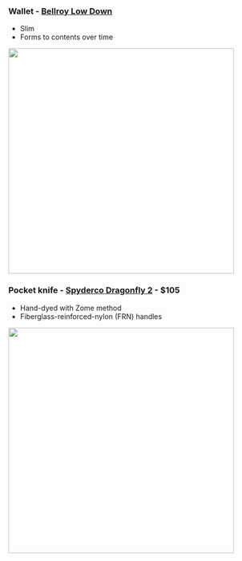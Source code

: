 ### Wallet - [Bellroy Low Down](https://web.archive.org/web/20170706115623/https://bellroy.com/products/low-down-wallet/default/black)
* Slim
* Forms to contents over time
<img src="https://github.com/ast96/edc/assets/20477698/68ebfa42-eaf5-4eb3-96e7-39ba2e3b5ebf" width="450" />

### Pocket knife - [Spyderco Dragonfly 2](https://www.spyderco.com/catalog/details/C28ZFGR2/1056) - $105
* Hand-dyed with Zome method
* Fiberglass-reinforced-nylon (FRN) handles
<img src="https://github.com/ast96/edc/assets/20477698/188dd253-4187-41f7-a9d9-b15108db04ee" width="450" />

